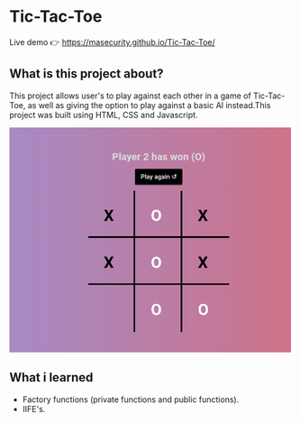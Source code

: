 # Tic-Tac-Toe
Live demo &#128073; https://masecurity.github.io/Tic-Tac-Toe/
## What is this project about?
This project allows user's to play against each other in a game of Tic-Tac-Toe, as well as giving the option to play against a basic AI instead.This project was built
using HTML, CSS and Javascript.

<img src="./images/tic-tac-toe.png" width="500px" height="auto">

## What i learned
- Factory functions (private functions and public functions).
- IIFE's.
